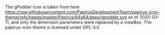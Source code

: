 The gPodder icon is taken from here
https://raw.githubusercontent.com/PapirusDevelopmentTeam/papirus-icon-theme/refs/heads/master/Papirus/64x64/apps/gpodder.svg
as of 2025-03-11, and only the dimension parameters were replaced by a viewBox.
The papirus-icon-theme is licensed under GPL-3.0.
